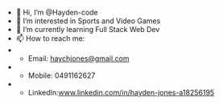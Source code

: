- 👋 Hi, I’m @Hayden-code
- 👀 I’m interested in Sports and Video Games
- 🌱 I’m currently learning Full Stack Web Dev
- 📫 How to reach me: 
- - Email: haychjones@gmail.com 
- - Mobile: 0491162627
- - LinkedIn:www.linkedin.com/in/hayden-jones-a18256195

<!---
Hayden-code/Hayden-code is a ✨ special ✨ repository because its `README.md` (this file) appears on your GitHub profile.
You can click the Preview link to take a look at your changes.
--->
